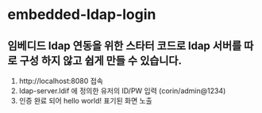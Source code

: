 embedded-ldap-login
======
임베디드 ldap 연동을 위한 스타터 코드로
ldap 서버를 따로 구성 하지 않고 쉽게 만들 수 있습니다.  
------
1. http://localhost:8080 접속
2. ldap-server.ldif 에 정의한 유저의 ID/PW 입력 (corin/admin@1234)
3. 인증 완료 되어 hello world! 표기된 화면 노출
